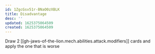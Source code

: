 ```yaml
---
id: 1ZgcGsv51r-BNaO0zXBLK
title: Disadvantage
desc: ''
updated: 1625375064509
created: 1625375064509
---
```


Draw 2 [[gh-jaws-of-the-lion.mech.abilities.attack.modifiers]] cards and apply the one that is worse
